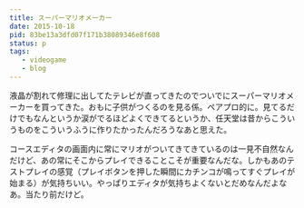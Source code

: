 ```yaml
---
title: スーパーマリオメーカー
date: 2015-10-18
pid: 83be13a3dfd07f171b38089346e8f608
status: p
tags:
   - videogame
   - blog
---
```


液晶が割れて修理に出してたテレビが直ってきたのでついでにスーパーマリオメーカーを買ってきた。おもに子供がつくるのを見る係。ペアプロ的に。見てるだけでもなんというか涙がでるほどよくできてるというか、任天堂は昔からこういうものをこういうふうに作りたかったんだろうなあと思えた。

コースエディタの画面内に常にマリオがついてきてきているのは一見不自然なんだけど、あの常にそこからプレイできることこそが重要なんだな。しかもあのテストプレイの感覚（プレイボタンを押した瞬間にカチンコが鳴ってすぐプレイが始まる）が気持ちいい。やっぱりエディタが気持ちよくないとだめなんだよなあ。当たり前だけど。